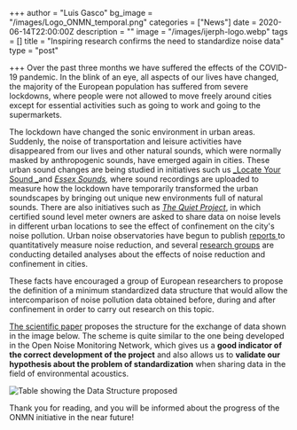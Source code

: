 +++
author = "Luis Gasco"
bg_image = "/images/Logo_ONMN_temporal.png"
categories = ["News"]
date = 2020-06-14T22:00:00Z
description = ""
image = "/images/ijerph-logo.webp"
tags = []
title = "Inspiring research confirms the need to standardize noise data"
type = "post"

+++
Over the past three months we have suffered the effects of the COVID-19 pandemic. In the blink of an eye, all aspects of our lives have changed, the majority of the European population has suffered from severe lockdowns, where people were not allowed to move freely around cities except for essential activities such as going to work and going to the supermarkets. 

The lockdown have changed the sonic environment in urban areas. Suddenly, the noise of transportation and leisure activities have disappeared from our lives and other natural sounds, which were normally masked by anthropogenic sounds, have emerged again in cities.  These urban sound changes are being studied in initiatives such us  [_Locate Your Sound _](https://locateyoursound.com/en/)and [_Essex Sounds_]()_,_ where sound recordings are uploaded to measure how the lockdown have temporarily transformed the urban soundscapes by bringing out unique new environments full of natural sounds. There are also initiatives such as [_The Quiet Project_](https://www.thequietproject.co.uk/), in which certified sound level meter owners are asked to share data on noise levels in different urban locations to see the effect of confinement on the city's noise pollution. Urban noise observatories have begun to publish [reports ](http://www.acoucite.org/confinement-covid-19-impact-sur-lenvironnement-sonore/)to quantitatively measure noise reduction, and several [research groups](http://www.i2a2.upm.es/) are conducting detailed analyses about the effects of noise reduction and confinement in cities.

These facts have encouraged a group of European researchers to propose the definition of a minimum standardized data structure that would allow the intercomparison of noise pollution data obtained before, during and after confinement in order to carry out research on this topic.

[The scientific paper](https://www.mdpi.com/1660-4601/17/12/4205/htm) proposes the structure for the exchange of data shown in the image below. The scheme is quite similar to the one being developed in the Open Noise Monitoring Network, which gives us a **good indicator of the correct development of the project** and also allows us to **validate our hypothesis about the problem of standardization** when sharing data in the field of environmental acoustics.

![Table showing the Data Structure proposed](/images/webp-net-resizeimage.jpg "Measurement data structure proposed in the research paper")

Thank you for reading, and you will be informed about the progress of the ONMN initiative in the near future!